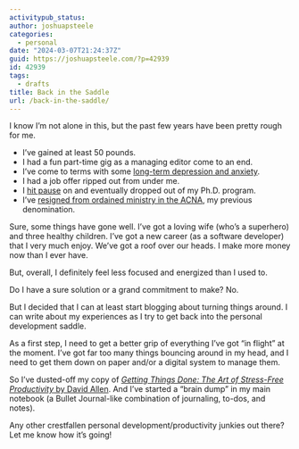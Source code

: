 ```yaml
---
activitypub_status:
author: joshuapsteele
categories:
  - personal
date: "2024-03-07T21:24:37Z"
guid: https://joshuapsteele.com/?p=42939
id: 42939
tags:
  - drafts
title: Back in the Saddle
url: /back-in-the-saddle/
---
```


I know I’m not alone in this, but the past few years have been pretty rough for me.

- I’ve gained at least 50 pounds.
- I had a fun part-time gig as a managing editor come to an end.
- I’ve come to terms with some [long-term depression and anxiety](https://joshuapsteele.com/its-time-to-get-some-help/).
- I had a job offer ripped out from under me.
- I [hit pause](https://joshuapsteele.com/its-official-im-hitting-pause-on-my-ph-d-for-a-year/) on and eventually dropped out of my Ph.D. program.
- I’ve [resigned from ordained ministry in the ACNA](https://joshuapsteele.com/im-resigning-from-ordained-ministry-in-the-anglican-church-in-north-america/), my previous denomination.

Sure, some things have gone well. I’ve got a loving wife (who’s a superhero) and three healthy children. I’ve got a new career (as a software developer) that I very much enjoy. We’ve got a roof over our heads. I make more money now than I ever have.

But, overall, I definitely feel less focused and energized than I used to.

Do I have a sure solution or a grand commitment to make? No.

But I decided that I can at least start blogging about turning things around. I can write about my experiences as I try to get back into the personal development saddle.

As a first step, I need to get a better grip of everything I’ve got “in flight” at the moment. I’ve got far too many things bouncing around in my head, and I need to get them down on paper and/or a digital system to manage them.

So I’ve dusted-off my copy of [*Getting Things Done: The Art of Stress-Free Productivity* by David Allen](https://amzn.to/3wJO5iZ). And I’ve started a “brain dump” in my main notebook (a Bullet Journal-like combination of journaling, to-dos, and notes).

Any other crestfallen personal development/productivity junkies out there? Let me know how it’s going!